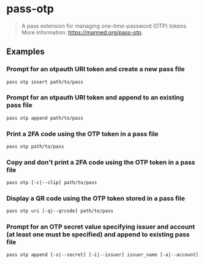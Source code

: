 # pass-otp

> A pass extension for managing one-time-password (OTP) tokens. More information: <https://manned.org/pass-otp>.

## Examples

### Prompt for an otpauth URI token and create a new pass file

```bash
pass otp insert path/to/pass
```

### Prompt for an otpauth URI token and append to an existing pass file

```bash
pass otp append path/to/pass
```

### Print a 2FA code using the OTP token in a pass file

```bash
pass otp path/to/pass
```

### Copy and don't print a 2FA code using the OTP token in a pass file

```bash
pass otp [-c|--clip] path/to/pass
```

### Display a QR code using the OTP token stored in a pass file

```bash
pass otp uri [-q|--qrcode] path/to/pass
```

### Prompt for an OTP secret value specifying issuer and account (at least one must be specified) and append to existing pass file

```bash
pass otp append [-s|--secret] [-i|--issuer] issuer_name [-a|--account] account_name path/to/pass
```
